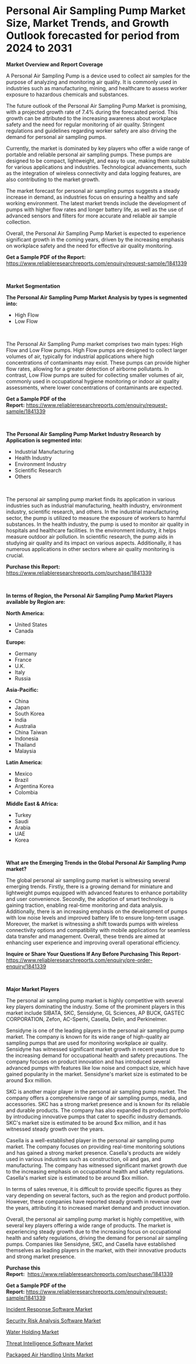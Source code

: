 <p><h1>Personal Air Sampling Pump Market Size, Market Trends, and Growth Outlook forecasted for period from 2024 to 2031</h1></p><p><strong>Market Overview and Report Coverage</strong></p>
<p><p>A Personal Air Sampling Pump is a device used to collect air samples for the purpose of analyzing and monitoring air quality. It is commonly used in industries such as manufacturing, mining, and healthcare to assess worker exposure to hazardous chemicals and substances.</p><p>The future outlook of the Personal Air Sampling Pump Market is promising, with a projected growth rate of 7.4% during the forecasted period. This growth can be attributed to the increasing awareness about workplace safety and the need for regular monitoring of air quality. Stringent regulations and guidelines regarding worker safety are also driving the demand for personal air sampling pumps.</p><p>Currently, the market is dominated by key players who offer a wide range of portable and reliable personal air sampling pumps. These pumps are designed to be compact, lightweight, and easy to use, making them suitable for various applications and industries. Technological advancements, such as the integration of wireless connectivity and data logging features, are also contributing to the market growth.</p><p>The market forecast for personal air sampling pumps suggests a steady increase in demand, as industries focus on ensuring a healthy and safe working environment. The latest market trends include the development of pumps with higher flow rates and longer battery life, as well as the use of advanced sensors and filters for more accurate and reliable air sample collection.</p><p>Overall, the Personal Air Sampling Pump Market is expected to experience significant growth in the coming years, driven by the increasing emphasis on workplace safety and the need for effective air quality monitoring.</p></p>
<p><strong>Get a Sample PDF of the Report:</strong> <a href="https://www.reliableresearchreports.com/enquiry/request-sample/1841339">https://www.reliableresearchreports.com/enquiry/request-sample/1841339</a></p>
<p>&nbsp;</p>
<p><strong>Market Segmentation</strong></p>
<p><strong>The Personal Air Sampling Pump Market Analysis by types is segmented into:</strong></p>
<p><ul><li>High Flow</li><li>Low Flow</li></ul></p>
<p>&nbsp;</p>
<p><p>The Personal Air Sampling Pump market comprises two main types: High Flow and Low Flow pumps. High Flow pumps are designed to collect larger volumes of air, typically for industrial applications where high concentrations of contaminants may exist. These pumps can provide higher flow rates, allowing for a greater detection of airborne pollutants. In contrast, Low Flow pumps are suited for collecting smaller volumes of air, commonly used in occupational hygiene monitoring or indoor air quality assessments, where lower concentrations of contaminants are expected.</p></p>
<p><strong>Get a Sample PDF of the Report:</strong>&nbsp;<a href="https://www.reliableresearchreports.com/enquiry/request-sample/1841339">https://www.reliableresearchreports.com/enquiry/request-sample/1841339</a></p>
<p>&nbsp;</p>
<p><strong>The Personal Air Sampling Pump Market Industry Research by Application is segmented into:</strong></p>
<p><ul><li>Industrial Manufacturing</li><li>Health Industry</li><li>Environment Industry</li><li>Scientific Research</li><li>Others</li></ul></p>
<p>&nbsp;</p>
<p><p>The personal air sampling pump market finds its application in various industries such as industrial manufacturing, health industry, environment industry, scientific research, and others. In the industrial manufacturing sector, the pump is utilized to measure the exposure of workers to harmful substances. In the health industry, the pump is used to monitor air quality in hospitals and healthcare facilities. In the environment industry, it helps measure outdoor air pollution. In scientific research, the pump aids in studying air quality and its impact on various aspects. Additionally, it has numerous applications in other sectors where air quality monitoring is crucial.</p></p>
<p><strong>Purchase this Report:</strong>&nbsp; <a href="https://www.reliableresearchreports.com/purchase/1841339">https://www.reliableresearchreports.com/purchase/1841339</a></p>
<p>&nbsp;</p>
<p><strong>In terms of Region, the Personal Air Sampling Pump Market Players available by Region are:</strong></p>
<p>
    <p> <strong> North America: </strong>
        <ul>
            <li>United States</li>
            <li>Canada</li>
        </ul>
        </p> 
    <p> <strong> Europe: </strong>
        <ul>
            <li>Germany</li>
            <li>France</li>
            <li>U.K.</li>
            <li>Italy</li>
            <li>Russia</li>
        </ul>
        </p> 
    <p> <strong> Asia-Pacific: </strong>
        <ul>
            <li>China</li>
            <li>Japan</li>
            <li>South Korea</li>
            <li>India</li>
            <li>Australia</li>
            <li>China Taiwan</li>
            <li>Indonesia</li>
            <li>Thailand</li>
            <li>Malaysia</li>
        </ul>
        </p> 
    <p> <strong> Latin America: </strong>
        <ul>
            <li>Mexico</li>
            <li>Brazil</li>
            <li>Argentina Korea</li>
            <li>Colombia</li>
        </ul>
        </p> 
    <p> <strong> Middle East & Africa: </strong>
        <ul>
            <li>Turkey</li>
            <li>Saudi</li>
            <li>Arabia</li>
            <li>UAE</li>
            <li>Korea</li>
        </ul>
    </p>
    </p>
<p>&nbsp;</p>
<p><strong>What are the Emerging Trends in the Global Personal Air Sampling Pump market?</strong></p>
<p><p>The global personal air sampling pump market is witnessing several emerging trends. Firstly, there is a growing demand for miniature and lightweight pumps equipped with advanced features to enhance portability and user convenience. Secondly, the adoption of smart technology is gaining traction, enabling real-time monitoring and data analysis. Additionally, there is an increasing emphasis on the development of pumps with low noise levels and improved battery life to ensure long-term usage. Moreover, the market is witnessing a shift towards pumps with wireless connectivity options and compatibility with mobile applications for seamless data transfer and management. Overall, these trends are aimed at enhancing user experience and improving overall operational efficiency.</p></p>
<p><strong>Inquire or Share Your Questions If Any Before Purchasing This Report</strong>- <a href="https://www.reliableresearchreports.com/enquiry/pre-order-enquiry/1841339">https://www.reliableresearchreports.com/enquiry/pre-order-enquiry/1841339</a></p>
<p>&nbsp;</p>
<p><strong>Major Market Players</strong></p>
<p><p>The personal air sampling pump market is highly competitive with several key players dominating the industry. Some of the prominent players in this market include SIBATA, SKC, Sensidyne, GL Sciences, AP BUCK, GASTEC CORPORATION, Zefon, AC-Sperhi, Casella, Delin, and Perkinelmer.</p><p>Sensidyne is one of the leading players in the personal air sampling pump market. The company is known for its wide range of high-quality air sampling pumps that are used for monitoring workplace air quality. Sensidyne has witnessed significant market growth in recent years due to the increasing demand for occupational health and safety precautions. The company focuses on product innovation and has introduced several advanced pumps with features like low noise and compact size, which have gained popularity in the market. Sensidyne's market size is estimated to be around $xx million.</p><p>SKC is another major player in the personal air sampling pump market. The company offers a comprehensive range of air sampling pumps, media, and accessories. SKC has a strong market presence and is known for its reliable and durable products. The company has also expanded its product portfolio by introducing innovative pumps that cater to specific industry demands. SKC's market size is estimated to be around $xx million, and it has witnessed steady growth over the years.</p><p>Casella is a well-established player in the personal air sampling pump market. The company focuses on providing real-time monitoring solutions and has gained a strong market presence. Casella's products are widely used in various industries such as construction, oil and gas, and manufacturing. The company has witnessed significant market growth due to the increasing emphasis on occupational health and safety regulations. Casella's market size is estimated to be around $xx million.</p><p>In terms of sales revenue, it is difficult to provide specific figures as they vary depending on several factors, such as the region and product portfolio. However, these companies have reported steady growth in revenue over the years, attributing it to increased market demand and product innovation.</p><p>Overall, the personal air sampling pump market is highly competitive, with several key players offering a wide range of products. The market is experiencing steady growth due to the increasing focus on occupational health and safety regulations, driving the demand for personal air sampling pumps. Companies like Sensidyne, SKC, and Casella have established themselves as leading players in the market, with their innovative products and strong market presence.</p></p>
<p><strong>Purchase this Report:</strong>&nbsp;&nbsp;<a href="https://www.reliableresearchreports.com/purchase/1841339">https://www.reliableresearchreports.com/purchase/1841339</a></p>
<p></p>
<p><strong>Get a Sample PDF of the Report:</strong>&nbsp;<a href="https://www.reliableresearchreports.com/enquiry/request-sample/1841339">https://www.reliableresearchreports.com/enquiry/request-sample/1841339</a></p>
<p><p><a href="https://medium.com/@damorgan64868/incident-response-software-market-exploring-market-share-market-trends-and-future-growth-2f9e5dfd1cf7">Incident Response Software Market</a></p><p><a href="https://medium.com/@damorgan64868/security-risk-analysis-software-market-size-and-market-trends-complete-industry-overview-2023-to-025cd15ec9a4">Security Risk Analysis Software Market</a></p><p><a href="https://github.com/RichRobinson5/Market-Research-Report-List-3/blob/main/water-holding-market.md">Water Holding Market</a></p><p><a href="https://medium.com/@damorgan64868/threat-intelligence-software-market-insights-into-market-cagr-market-trends-and-growth-f7384ab38ad0">Threat Intelligence Software Market</a></p><p><a href="https://github.com/RoccoManning/Market-Research-Report-List-3/blob/main/packaged-air-handling-units-market.md">Packaged Air Handling Units Market</a></p></p>